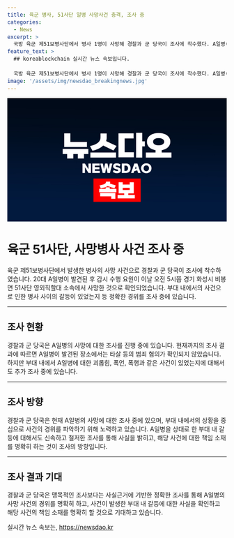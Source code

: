 ```yaml
---
title: 육군 병사, 51사단 일병 사망사건 충격, 조사 중
categories:
  - News
excerpt: >
  국방 육군 제51보병사단에서 병사 1명이 사망해 경찰과 군 당국이 조사에 착수했다. A일병(20대)이 숨진 채 발견됐으나 타살 등 범죄 혐의는 확인되지 않았다. 경찰과 군 당국은 부대 내에서의 괴롭힘과 폭행 가능성을 조사 중이다.
feature_text: >
  ## koreablockchain 실시간 뉴스 속보입니다.

  국방 육군 제51보병사단에서 병사 1명이 사망해 경찰과 군 당국이 조사에 착수했다. A일병(20대)이 숨진 채 발견됐으나 타살 등 범죄 혐의는 확인되지 않았다. 경찰과 군 당국은 부대 내에서의 괴롭힘과 폭행 가능성을 조사 중이다.
image: '/assets/img/newsdao_breakingnews.jpg'
---
```


<p><img src="/assets/img/newsdao_breakingnews.jpg" alt="koreablockchain 속보" /></p>

<h1>육군 51사단, 사망병사 사건 조사 중</h1>

<p data-ke-size="size16">육군 제51보병사단에서 발생한 병사의 사망 사건으로 경찰과 군 당국이 조사에 착수하였습니다. 20대 A일병이 발견된 후 감시 수행 요원이 이날 오전 5시쯤 경기 화성시 비봉면 51사단 영외직할대 소속에서 사망한 것으로 확인되었습니다. 부대 내에서의 사건으로 인한 병사 사이의 갈등이 있었는지 등 정확한 경위를 조사 중에 있습니다.</p>

<hr>

<h2>조사 현황</h2>

<p data-ke-size="size16">경찰과 군 당국은 A일병의 사망에 대한 조사를 진행 중에 있습니다. 현재까지의 조사 결과에 따르면 A일병이 발견된 장소에서는 타살 등의 범죄 혐의가 확인되지 않았습니다. 하지만 부대 내에서 A일병에 대한 괴롭힘, 폭언, 폭행과 같은 사건이 있었는지에 대해서도 추가 조사 중에 있습니다.</p>

<hr>

<h2>조사 방향</h2>

<p data-ke-size="size16">경찰과 군 당국은 현재 A일병의 사망에 대한 조사 중에 있으며, 부대 내에서의 상황을 중심으로 사건의 경위를 파악하기 위해 노력하고 있습니다. A일병을 상대로 한 부대 내 갈등에 대해서도 신속하고 철저한 조사를 통해 사실을 밝히고, 해당 사건에 대한 책임 소재를 명확히 하는 것이 조사의 방향입니다.</p>

<hr>

<h2>조사 결과 기대</h2>

<p data-ke-size="size16">경찰과 군 당국은 맹목적인 조사보다는 사실근거에 기반한 정확한 조사를 통해 A일병의 사망 사건의 경위를 명확히 하고, 사건이 발생한 부대 내 갈등에 대한 사실을 확인하고 해당 사건의 책임 소재를 명확히 할 것으로 기대하고 있습니다.</p>
실시간 뉴스 속보는, <a href="https://newsdao.kr" rel="dofollow">https://newsdao.kr</a>



